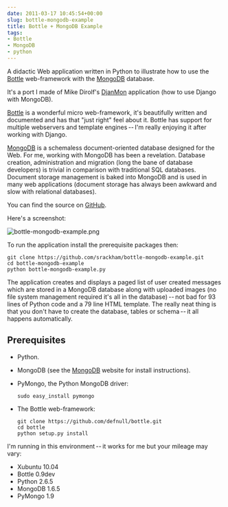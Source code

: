 ```yaml
---
date: 2011-03-17 10:45:54+00:00
slug: bottle-mongodb-example
title: Bottle + MongoDB Example
tags:
- Bottle
- MongoDB
- python
---
```


A didactic Web application written in Python to illustrate how to use the [Bottle](http://bottlepy.org/) web-framework with the [MongoDB](http://www.mongodb.org) database.

It's a port I made of Mike Dirolf's [DjanMon](https://github.com/mdirolf/djanMon) application (how to use Django with MongoDB).

<!--more-->

[Bottle](http://bottlepy.org/) is a wonderful micro web-framework, it's beautifully written and documented and has that "just right" feel about it.  Bottle has support for multiple webservers and template engines -- I'm really enjoying it after working with Django.

[MongoDB](http://www.mongodb.org) is a schemaless document-oriented database designed for the Web.  For me, working with MongoDB has been a revelation. Database creation, administration and migration (long the bane of database developers) is trivial in comparison with traditional SQL databases.  Document storage management is baked into MongoDB and is used in many web applications (document storage has always been awkward and slow with relational databases).

You can find the source on [GitHub](https://github.com/srackham/bottle-mongodb-example).

Here's a screenshot:

![bottle-mongodb-example.png]({{.urlprefix}}/images/bottle-mongodb-example.png)

To run the application install the prerequisite packages then:
    
    git clone https://github.com/srackham/bottle-mongodb-example.git
    cd bottle-mongodb-example
    python bottle-mongodb-example.py


 

The application creates and displays a paged list of user created messages which are stored in a MongoDB database along with uploaded images (no file system management required it's all in the database) -- not bad for 93 lines of Python code and a 79 line HTML template.  The really neat thing is that you don't have to create the database, tables or schema -- it all happens automatically.



## Prerequisites

  * Python. 
  * MongoDB (see the [MongoDB](http://www.mongodb.org/) website for install instructions). 
  * PyMongo, the Python MongoDB driver:
    
        sudo easy_install pymongo


 
  * The Bottle web-framework:
    
        git clone https://github.com/defnull/bottle.git
        cd bottle
        python setup.py install


 

I'm running in this environment -- it works for me but your mileage may vary:

  * Xubuntu 10.04 
  * Bottle 0.9dev 
  * Python 2.6.5 
  * MongoDB 1.6.5 
  * PyMongo 1.9 
